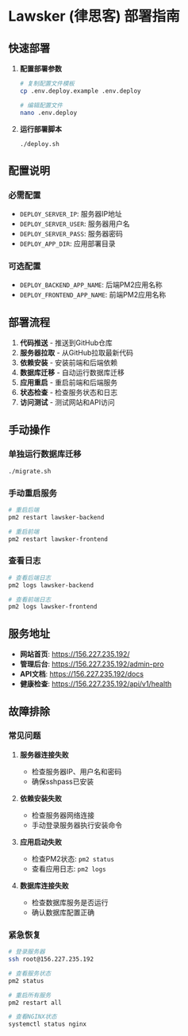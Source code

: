# Lawsker (律思客) 部署指南

## 快速部署

1. **配置部署参数**
   ```bash
   # 复制配置文件模板
   cp .env.deploy.example .env.deploy
   
   # 编辑配置文件
   nano .env.deploy
   ```

2. **运行部署脚本**
   ```bash
   ./deploy.sh
   ```

## 配置说明

### 必需配置
- `DEPLOY_SERVER_IP`: 服务器IP地址
- `DEPLOY_SERVER_USER`: 服务器用户名
- `DEPLOY_SERVER_PASS`: 服务器密码
- `DEPLOY_APP_DIR`: 应用部署目录

### 可选配置
- `DEPLOY_BACKEND_APP_NAME`: 后端PM2应用名称
- `DEPLOY_FRONTEND_APP_NAME`: 前端PM2应用名称

## 部署流程

1. **代码推送** - 推送到GitHub仓库
2. **服务器拉取** - 从GitHub拉取最新代码
3. **依赖安装** - 安装前端和后端依赖
4. **数据库迁移** - 自动运行数据库迁移
5. **应用重启** - 重启前端和后端服务
6. **状态检查** - 检查服务状态和日志
7. **访问测试** - 测试网站和API访问

## 手动操作

### 单独运行数据库迁移
```bash
./migrate.sh
```

### 手动重启服务
```bash
# 重启后端
pm2 restart lawsker-backend

# 重启前端
pm2 restart lawsker-frontend
```

### 查看日志
```bash
# 查看后端日志
pm2 logs lawsker-backend

# 查看前端日志
pm2 logs lawsker-frontend
```

## 服务地址

- **网站首页**: https://156.227.235.192/
- **管理后台**: https://156.227.235.192/admin-pro
- **API文档**: https://156.227.235.192/docs
- **健康检查**: https://156.227.235.192/api/v1/health

## 故障排除

### 常见问题

1. **服务器连接失败**
   - 检查服务器IP、用户名和密码
   - 确保sshpass已安装

2. **依赖安装失败**
   - 检查服务器网络连接
   - 手动登录服务器执行安装命令

3. **应用启动失败**
   - 检查PM2状态: `pm2 status`
   - 查看应用日志: `pm2 logs`

4. **数据库连接失败**
   - 检查数据库服务是否运行
   - 确认数据库配置正确

### 紧急恢复
```bash
# 登录服务器
ssh root@156.227.235.192

# 查看服务状态
pm2 status

# 重启所有服务
pm2 restart all

# 查看NGINX状态
systemctl status nginx
```